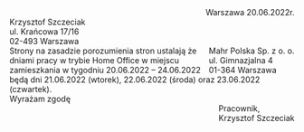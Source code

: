 
<div style="text-align: right"> Warszawa 20.06.2022r.  </div>

<div style="text-align: left"> Krzysztof Szczeciak</div>
<div style="text-align: left">ul. Krańcowa 17/16</div>
<div style="text-align: left">02-493 Warszawa</div>
<div style="float: right">
	<div style="text-align: left">
	Mahr Polska Sp. z o. o. <br>
	ul. Gimnazjalna 4<br>
	01-364 Warszawa<br>
	</div>
</div>

<div>
Strony na zasadzie porozumienia stron ustalają że dniami pracy w trybie Home Office w miejscu zamieszkania w tygodniu 20.06.2022 – 24.06.2022 będą dni 21.06.2022 (wtorek), 22.06.2022 (środa) oraz 23.06.2022 (czwartek).
</div>


<div style="text-align: left">Wyrażam zgodę</div>
<div style="float: right">
	<div style="text-align: left">
	Pracownik, <br>
	Krzysztof Szczeciak<br>
	</div>
</div>

